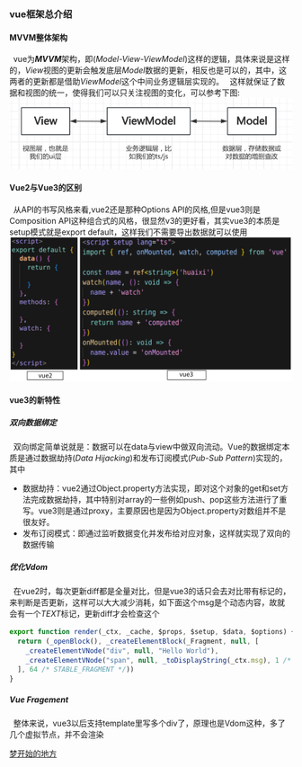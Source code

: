 ### vue框架总介绍
#### MVVM整体架构
  &ensp;vue为***MVVM***架构，即(*Model-View-ViewModel*)这样的逻辑，具体来说是这样的，*View*视图的更新会触发底层*Model*数据的更新，相反也是可以的，其中，这两者的更新都是借助*ViewModel*这个中间业务逻辑层实现的。
  &ensp;这样就保证了数据和视图的统一，使得我们可以只关注视图的变化，可以参考下图:
  ![MVVM](./resources/MVVM.png)

#### Vue2与Vue3的区别
  &ensp;从API的书写风格来看,vue2还是那种Options API的风格,但是vue3则是Composition API这种组合式的风格，很显然v3的更好看，其实vue3的本质是setup模式就是export default，这样我们不需要导出数据就可以使用
  ![API](./resources/API.png)

#### vue3的新特性
##### 双向数据绑定
  &ensp;双向绑定简单说就是：数据可以在data与view中做双向流动。Vue的数据绑定本质是通过数据劫持(*Data Hijacking*)和发布订阅模式(*Pub-Sub Pattern*)实现的，其中
  * 数据劫持：vue2通过Object.property方法实现，即对这个对象的get和set方法完成数据劫持，其中特别对array的一些例如push、pop这些方法进行了重写。vue3则是通过proxy，主要原因也是因为Object.property对数组并不是很友好。
  * 发布订阅模式：即通过监听数据变化并发布给对应对象，这样就实现了双向的数据传输

##### 优化Vdom
  &ensp;在vue2时，每次更新diff都是全量对比，但是vue3的话只会去对比带有标记的，来判断是否更新，这样可以大大减少消耗，如下面这个msg是个动态内容，故就会有一个*TEXT*标记，更新diff才会检查这个
  ```javascript
  export function render(_ctx, _cache, $props, $setup, $data, $options) {
    return (_openBlock(), _createElementBlock(_Fragment, null, [
      _createElementVNode("div", null, "Hello World"),
      _createElementVNode("span", null, _toDisplayString(_ctx.msg), 1 /* TEXT */)
    ], 64 /* STABLE_FRAGMENT */))
  }
  ```
##### Vue Fragement
  &ensp;整体来说，vue3以后支持template里写多个div了，原理也是Vdom这种，多了几个虚拟节点，并不会渲染

[梦开始的地方](https://blog.csdn.net/qq1195566313/article/details/122768533)